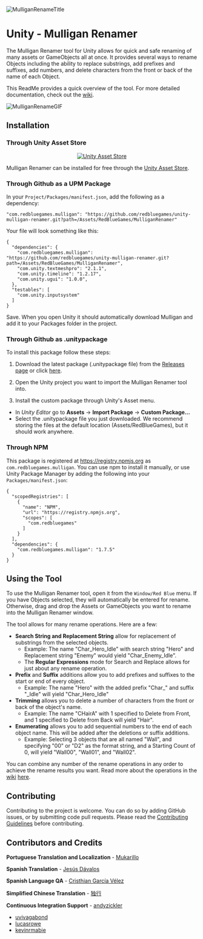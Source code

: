 ![MulliganRenameTitle](https://github.com/redbluegames/unity-bulk-rename/blob/main/ReadMeImages/mulligan-github-banner.png)

# Unity - Mulligan Renamer
The Mulligan Renamer tool for Unity allows for quick and safe renaming of many assets or GameObjects all at once. It provides several ways to rename Objects including the ability to replace substrings, add prefixes and suffixes, add numbers, and delete characters from the front or back of the name of each Object.

This ReadMe provides a quick overview of the tool. For more detailed documentation, check out the [wiki](https://github.com/redbluegames/unity-bulk-rename/wiki).

![MulliganRenameGIF](https://github.com/redbluegames/unity-bulk-rename/blob/main/ReadMeImages/mulligan-renamer-overview.gif)

## Installation

### Through Unity Asset Store

<p align="center">
  <a href="https://assetstore.unity.com/packages/slug/99843"><img src="https://github.com/redbluegames/unity-bulk-rename/blob/main/ReadMeImages/readme-asset-store.png" alt="Unity Asset Store"/></a>
</p>

Mulligan Renamer can be installed for free through the [Unity Asset Store](https://assetstore.unity.com/packages/slug/99843).

### Through Github as a UPM Package

In your `Project/Packages/manifest.json`, add the following as a dependency:

```
"com.redbluegames.mulligan": "https://github.com/redbluegames/unity-mulligan-renamer.git?path=/Assets/RedBlueGames/MulliganRenamer"
```

Your file will look something like this:
```
{
  "dependencies": {
    "com.redbluegames.mulligan": "https://github.com/redbluegames/unity-mulligan-renamer.git?path=/Assets/RedBlueGames/MulliganRenamer",
    "com.unity.textmeshpro": "2.1.1",
    "com.unity.timeline": "1.2.17",
    "com.unity.ugui": "1.0.0",
  },
  "testables": [
    "com.unity.inputsystem"
  ]
}
```

Save. When you open Unity it should automatically download Mulligan and add it to your Packages folder in the project.

### Through Github as .unitypackage

To install this package follow these steps:

1. Download the latest package (.unitypackage file) from the [Releases page](https://github.com/redbluegames/unity-bulk-rename/releases) or click [here](https://github.com/redbluegames/unity-bulk-rename/releases/latest).

2. Open the Unity project you want to import the Mulligan Renamer tool into.

3. Install the custom package through Unity's Asset menu.
  - In _Unity Editor_ go to **Assets** -> **Import Package** -> **Custom Package...**
  - Select the .unitypackage file you just downloaded. We recommend storing the files at the default location (Assets/RedBlueGames), but it should work anywhere.

### Through NPM

This package is registered at https://registry.npmjs.org as `com.redbluegames.mulligan`. You can use npm to install it manually, or use Unity Package Manager by adding the following into your `Packages/manifest.json`:
```
{
  "scopedRegistries": [
    {
      "name": "NPM",
      "url": "https://registry.npmjs.org",
      "scopes": [
        "com.redbluegames"
      ]
    }
  ],
  "dependencies": {
    "com.redbluegames.mulligan": "1.7.5"
  }
}
```

## Using the Tool
To use the Mulligan Renamer tool, open it from the `Window/Red Blue` menu. If you have Objects selected,
they will automatically be entered for rename. Otherwise, drag and drop the Assets or GameObjects you want to
rename into the Mulligan Renamer window.

The tool allows for many rename operations. Here are a few:
* **Search String and Replacement String** allow for replacement of substrings from the selected objects.
  * Example: The name "Char_Hero_Idle" with search string "Hero" and Replacement string "Enemy" would yield "Char_Enemy_Idle".
  * The **Regular Expressions** mode for Search and Replace allows for just about any rename operation.
* **Prefix** and **Suffix** additions allow you to add prefixes and suffixes to the start or end of every object.
  * Example: The name "Hero" with the added prefix "Char_" and suffix "_Idle" will yield "Char_Hero_Idle"
* **Trimming** allows you to delete a number of characters from the front or back of the object's name.
  * Example: The name "CHairA" with 1 specified to Delete from Front, and 1 specified to Delete from Back will yield "Hair".
* **Enumerating** allows you to add sequential numbers to the end of each object name. This will be added after the deletions or suffix additions.
  * Example: Selecting 3 objects that are all named "Wall", and specifying "00" or "D2" as the format string, and a Starting Count of 0, will yield "Wall00", "Wall01", and "Wall02".

You can combine any number of the rename operations in any order to achieve the rename results you want. Read more about the operations in the [wiki](https://github.com/redbluegames/unity-bulk-rename/wiki) [here](https://github.com/redbluegames/unity-bulk-rename/wiki/Rename-Operations). 

## Contributing
Contributing to the project is welcome. You can do so by adding GitHub issues, or by submitting code pull requests. Please read the [Contributing Guidelines](https://github.com/redbluegames/unity-mulligan-renamer/blob/main/CONTRIBUTING.md) before contributing.


## Contributors and Credits
**Portuguese Translation and Localization** - [Mukarillo](https://github.com/Mukarillo)

**Spanish Translation** - [Jesús Dávalos](https://github.com/jesus-davalos)

**Spanish Language QA** - [Cristhian García Vélez](https://github.com/crisgarlez)

**Simplified Chinese Translation** - [独行](https://github.com/1401046425)

**Continuous Integration Support** - [andyzickler](https://github.com/andyzickler)

- [uvivagabond](https://github.com/uvivagabond)
- [lucasrowe](https://github.com/lucasrowe)
- [kevinrmabie](https://github.com/kevinrmabie)
